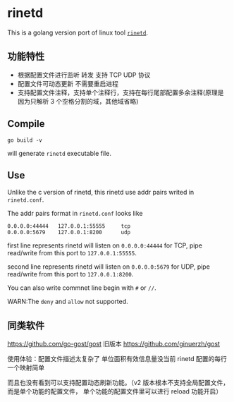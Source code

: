 # rinetd

This is a golang version port of linux tool [`rinetd`](https://github.com/samhocevar/rinetd).


## 功能特性

- 根据配置文件进行监听 转发 支持 TCP UDP 协议
- 配置文件可动态更新 不需要重启进程
- 支持配置文件注释，支持单个注释行，支持在每行尾部配置多余注释(原理是因为只解析 3 个空格分割的域，其他域省略)


## Compile

```shell
go build -v
```
will generate `rinetd` executable file.

## Use

Unlike the c version of rinetd, this rinetd use addr pairs writed in `rinetd.conf`.

The addr pairs format in `rinetd.conf` looks like 
```
0.0.0.0:44444   127.0.0.1:55555     tcp
0.0.0.0:5679    127.0.0.1:8200      udp
```

first line represents rinetd will listen on `0.0.0.0:44444` for TCP, 
pipe read/write from this port to `127.0.0.1:55555`.

second line represents rinetd will listen on `0.0.0.0:5679` for UDP, 
pipe read/write from this port to `127.0.0.1:8200`.

You can also write commnet line begin with `#` or `//`.

WARN:The `deny` and `allow` not supported.


## 同类软件

https://github.com/go-gost/gost 旧版本 https://github.com/ginuerzh/gost

使用体验：配置文件描述太复杂了 单位面积有效信息量没当前 rinetd 配置的每行一个映射简单

而且也没有看到可以支持配置动态刷新功能。（v2 版本根本不支持全局配置文件，而是单个功能的配置文件，
单个功能的配置文件里可以进行 reload 功能开启）
